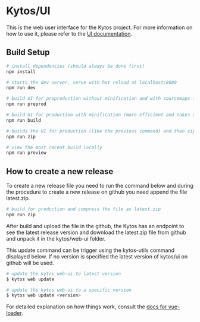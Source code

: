 # Kytos/UI

This is the web user interface for the Kytos project. For more information
on how to use it, please refer to the [UI documentation](https://github.com/kytos-ng/kytos/blob/master/docs/developer/web-ui.rst).

## Build Setup

```bash
# install dependencies (should always be done first)
npm install

# starts the dev server, serve with hot reload at localhost:8080
npm run dev

# build UI for preproduction without minification and with sourcemaps for better error logs (used for debugging/testing)
npm run preprod

# build UI for production with minification (more efficient and takes up less storage)
npm run build

# builds the UI for production (like the previous command) and then zips it
npm run zip

# view the most recent build locally
npm run preview
```

## How to create a new release

To create a new release file you need to run the command below and during the
procedure to create a new release on github you need append the file
latest.zip.

```bash
# build for production and compress the file as latest.zip
npm run zip
```

After build and upload the file in the github, the Kytos has an endpoint to see
the latest release version and download the latest.zip file from github and
unpack it in the kytos/web-ui folder.

This update command can be trigger using the kytos-utils command displayed
below. If no version is specified the latest version of kytos/ui on github will
be used.

``` bash
# update the kytos web-ui to latest version
$ kytos web update

# update the kytos web-ui to a specific version
$ kytos web update <version>
```

For detailed explanation on how things work, consult the [docs for vue-loader](http://vuejs.github.io/vue-loader).
